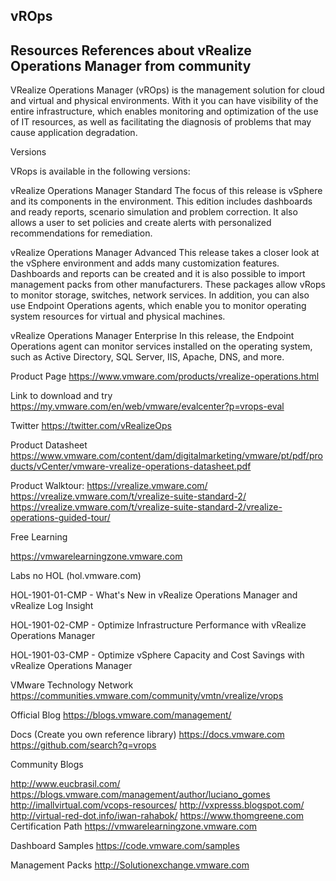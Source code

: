 
## vROps

## Resources References about vRealize Operations Manager from community


VRealize Operations Manager (vROps) is the management solution for cloud and virtual and physical environments. With it you can have visibility of the entire infrastructure, which enables monitoring and optimization of the use of IT resources, as well as facilitating the diagnosis of problems that may cause application degradation.

Versions

VRops is available in the following versions:

vRealize Operations Manager Standard The focus of this release is vSphere and its components in the environment. This edition includes dashboards and ready reports, scenario simulation and problem correction. It also allows a user to set policies and create alerts with personalized recommendations for remediation.

vRealize Operations Manager Advanced This release takes a closer look at the vSphere environment and adds many customization features. Dashboards and reports can be created and it is also possible to import management packs from other manufacturers. These packages allow vRops to monitor storage, switches, network services. In addition, you can also use Endpoint Operations agents, which enable you to monitor operating system resources for virtual and physical machines.

vRealize Operations Manager Enterprise In this release, the Endpoint Operations agent can monitor services installed on the operating system, such as Active Directory, SQL Server, IIS, Apache, DNS, and more.

Product Page https://www.vmware.com/products/vrealize-operations.html

Link to download and try https://my.vmware.com/en/web/vmware/evalcenter?p=vrops-eval

Twitter https://twitter.com/vRealizeOps

Product Datasheet
https://www.vmware.com/content/dam/digitalmarketing/vmware/pt/pdf/products/vCenter/vmware-vrealize-operations-datasheet.pdf

Product Walktour:
https://vrealize.vmware.com/
https://vrealize.vmware.com/t/vrealize-suite-standard-2/
https://vrealize.vmware.com/t/vrealize-suite-standard-2/vrealize-operations-guided-tour/

Free Learning

https://vmwarelearningzone.vmware.com



Labs no HOL (hol.vmware.com)

HOL-1901-01-CMP - What's New in vRealize Operations Manager and vRealize Log Insight

HOL-1901-02-CMP - Optimize Infrastructure Performance with vRealize Operations Manager

HOL-1901-03-CMP - Optimize vSphere Capacity and Cost Savings with vRealize Operations Manager

VMware Technology Network 
https://communities.vmware.com/community/vmtn/vrealize/vrops

Official Blog
https://blogs.vmware.com/management/

Docs (Create you own reference library)
https://docs.vmware.com
https://github.com/search?q=vrops

Community Blogs

http://www.eucbrasil.com/
https://blogs.vmware.com/management/author/luciano_gomes
http://imallvirtual.com/vcops-resources/
http://vxpresss.blogspot.com/
http://virtual-red-dot.info/iwan-rahabok/
https://www.thomgreene.com
Certification Path 
https://vmwarelearningzone.vmware.com

Dashboard Samples
https://code.vmware.com/samples

Management Packs
http://Solutionexchange.vmware.com

